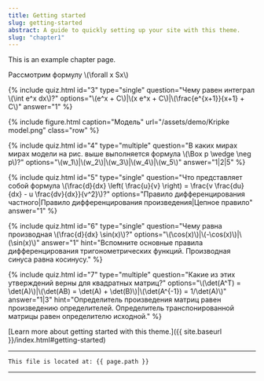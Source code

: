 ```yaml
---
title: Getting started
slug: getting-started
abstract: A guide to quickly setting up your site with this theme.
slug: "chapter1"
---
```


This is an example chapter page.

Рассмотрим формулу \\(\\forall x Sx\\)

{% include quiz.html 
  id="3" 
  type="single" 
  question="Чему равен интеграл \\(\\int e^x dx\\)?" 
  options="\\(e^x + C\\)|\\(x e^x + C\\)|\\(\\frac{e^{x+1}}{x+1} + C\\)" 
  answer="1" 
%}

{% include figure.html
    caption="Модель"
    url="/assets/demo/Kripke model.png"
    class="row"
%}

{% include quiz.html 
  id="4" 
  type="multiple" 
  question="В каких мирах мирах модели на рис. выше выполняется формула \\(\\Box p \wedge \neg p\\)?" 
  options="\\(w_1\\)|\\(w_2\\)|\\(w_3\\)|\\(w_4\\)|\\(w_5\\)" 
  answer="1|2|5" 
%}

{% include quiz.html 
  id="5" 
  type="single" 
  question="Что представляет собой формула \\(\\frac{d}{dx} \\left( \\frac{u}{v} \\right) = \\frac{v \\frac{du}{dx} - u \\frac{dv}{dx}}{v^2}\\)?" 
  options="Правило дифференцирования частного|Правило дифференцирования произведения|Цепное правило" 
  answer="1" 
%}

{% include quiz.html 
  id="6" 
  type="single" 
  question="Чему равна производная \\(\\frac{d}{dx} \\sin(x)\\)?" 
  options="\\(\\cos(x)\\)|\\(-\\cos(x)\\)|\\(\\sin(x)\\)" 
  answer="1" 
  hint="Вспомните основные правила дифференцирования тригонометрических функций. Производная синуса равна косинусу." 
%}

{% include quiz.html 
  id="7" 
  type="multiple" 
  question="Какие из этих утверждений верны для квадратных матриц?" 
  options="\\(\\det(A^T) = \\det(A)\\)|\\(\\det(AB) = \\det(A) + \\det(B)\\)|\\(\\det(A^{-1}) = 1/\\det(A)\\)" 
  answer="1|3" 
  hint="Определитель произведения матриц равен произведению определителей. Определитель транспонированной матрицы равен определителю исходной." 
%}

[Learn more about getting started with this theme.]({{ site.baseurl }}/index.html#getting-started)

---
```
This file is located at: {{ page.path }}
```
---
    
